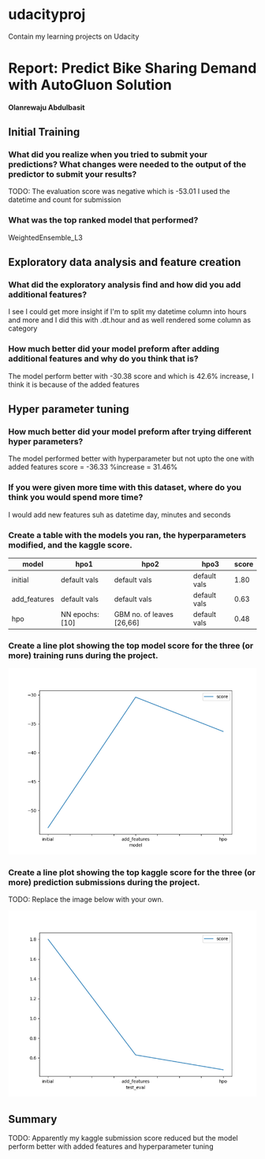 # udacityproj
Contain my learning projects on Udacity
# Report: Predict Bike Sharing Demand with AutoGluon Solution
#### Olanrewaju Abdulbasit

## Initial Training
### What did you realize when you tried to submit your predictions? What changes were needed to the output of the predictor to submit your results?
TODO: The evaluation score was negative which is -53.01
	I used the datetime and count for submission

### What was the top ranked model that performed?
WeightedEnsemble_L3

## Exploratory data analysis and feature creation
### What did the exploratory analysis find and how did you add additional features?
I see I could get more insight if I'm to split my datetime column  into hours and more and I did this with .dt.hour and as well rendered some column as category

### How much better did your model preform after adding additional features and why do you think that is?
The model perform better with -30.38 score and which is 42.6% increase, I think it is because of the added features

## Hyper parameter tuning
### How much better did your model preform after trying different hyper parameters?
The model performed better with hyperparameter but not upto the one with added features score = -36.33 %increase = 31.46%

### If you were given more time with this dataset, where do you think you would spend more time?
I would add new features suh as datetime day, minutes and seconds
### Create a table with the models you ran, the hyperparameters modified, and the kaggle score.
|model|hpo1|hpo2|hpo3|score|
|--|--|--|--|--|
|initial|default vals|default vals|default vals|1.80|
|add_features|default vals|default vals|default vals|0.63|
|hpo|NN epochs:[10]|GBM no. of leaves [26,66]|default vals|0.48|

### Create a line plot showing the top model score for the three (or more) training runs during the project.

![model_train_score.png](/model_train_scorenn.png)

### Create a line plot showing the top kaggle score for the three (or more) prediction submissions during the project.

TODO: Replace the image below with your own.

![model_test_score.png](/model_test_score.png)

## Summary
TODO: Apparently my kaggle submission score reduced but the model perform better with added features and hyperparameter tuning
